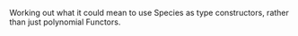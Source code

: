 Working out what it could mean to use Species as type constructors, rather
than just polynomial Functors.
